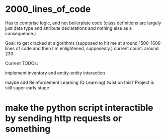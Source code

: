 # 2000_lines_of_code
Has to comprise logic, and not boilerplate code (class definitions are largely just data type and attribute declarations and nothing else as a consequence.)

Goal: to get cracked at algorithms (supposed to hit me at around 1500-1600 lines of code and then I'm enlightened, supposedly.)
current count: around 230

Current TODOs:

implement inventory and entity-entity interaction

maybe add Reinforcement Learning (Q Learning) twist on this? Project is still super early stage


# make the python script interactible by sending http requests or something
